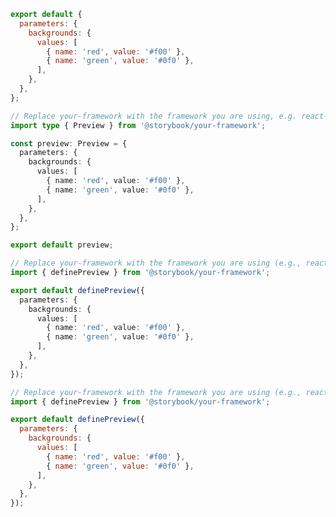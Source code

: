 ```js filename=".storybook/preview.js" renderer="common" language="js" tabTitle="CSF 3"
export default {
  parameters: {
    backgrounds: {
      values: [
        { name: 'red', value: '#f00' },
        { name: 'green', value: '#0f0' },
      ],
    },
  },
};
```

```ts filename=".storybook/preview.ts" renderer="common" language="ts" tabTitle="CSF 3"
// Replace your-framework with the framework you are using, e.g. react-vite, nextjs, vue3-vite, etc.
import type { Preview } from '@storybook/your-framework';

const preview: Preview = {
  parameters: {
    backgrounds: {
      values: [
        { name: 'red', value: '#f00' },
        { name: 'green', value: '#0f0' },
      ],
    },
  },
};

export default preview;
```

```ts filename=".storybook/preview.ts" renderer="react" language="ts" tabTitle="CSF Next 🧪"
// Replace your-framework with the framework you are using (e.g., react-vite, nextjs, nextjs-vite)
import { definePreview } from '@storybook/your-framework';

export default definePreview({
  parameters: {
    backgrounds: {
      values: [
        { name: 'red', value: '#f00' },
        { name: 'green', value: '#0f0' },
      ],
    },
  },
});
```

<!-- JS snippets still needed while providing both CSF 3 & Next -->

```js filename=".storybook/preview.js" renderer="react" language="js" tabTitle="CSF Next 🧪"
// Replace your-framework with the framework you are using (e.g., react-vite, nextjs, nextjs-vite)
import { definePreview } from '@storybook/your-framework';

export default definePreview({
  parameters: {
    backgrounds: {
      values: [
        { name: 'red', value: '#f00' },
        { name: 'green', value: '#0f0' },
      ],
    },
  },
});
```
